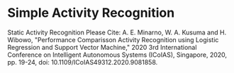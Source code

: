 # Simple Activity Recognition
Static Activity Recognition
Please Cite:
A. E. Minarno, W. A. Kusuma and H. Wibowo, "Performance Comparisson Activity Recognition using Logistic Regression and Support Vector Machine," 2020 3rd International Conference on Intelligent Autonomous Systems (ICoIAS), Singapore, 2020, pp. 19-24, doi: 10.1109/ICoIAS49312.2020.9081858.
